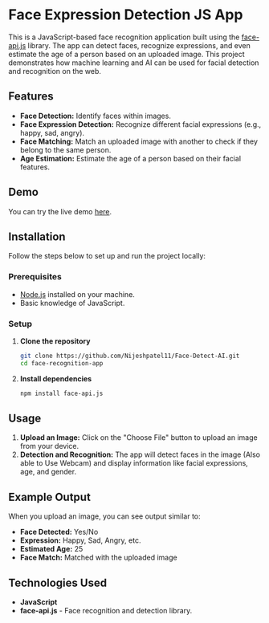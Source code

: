 
# Face Expression Detection JS App

This is a JavaScript-based face recognition application built using the [face-api.js](https://www.npmjs.com/package/face-api.js) library. The app can detect faces, recognize expressions, and even estimate the age of a person based on an uploaded image. This project demonstrates how machine learning and AI can be used for facial detection and recognition on the web.

## Features

- **Face Detection:** Identify faces within images.
- **Face Expression Detection:** Recognize different facial expressions (e.g., happy, sad, angry).
- **Face Matching:** Match an uploaded image with another to check if they belong to the same person.
- **Age Estimation:** Estimate the age of a person based on their facial features.

## Demo

You can try the live demo [here](https://face-detect-ai-sand.vercel.app/).

## Installation

Follow the steps below to set up and run the project locally:

### Prerequisites

- [Node.js](https://nodejs.org/) installed on your machine.
- Basic knowledge of JavaScript.

### Setup

1. **Clone the repository**

   ```bash
   git clone https://github.com/Nijeshpatel11/Face-Detect-AI.git
   cd face-recognition-app
   ```

2. **Install dependencies**

   ```bash
   npm install face-api.js
   ```

## Usage

1. **Upload an Image:** Click on the "Choose File" button to upload an image from your device.
2. **Detection and Recognition:** The app will detect faces in the image (Also able to Use Webcam) and display information like facial expressions, age, and gender.

## Example Output

When you upload an image, you can see output similar to:

- **Face Detected:** Yes/No
- **Expression:** Happy, Sad, Angry, etc.
- **Estimated Age:** 25
- **Face Match:** Matched with the uploaded image

## Technologies Used

- **JavaScript**
- **face-api.js** - Face recognition and detection library.

